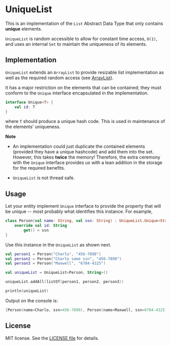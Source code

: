 # UniqueList

This is an implementation of the `List` Abstract Data Type that only contains **unique** elements.

`UniqueList` is random accessible to allow for constant 
time access, `O(1)`, and uses an internal `Set` to maintain the uniqueness
of its elements.

## Implementation
`UniqueList` extends an `ArrayList` to provide resizable list implementation
as well as the required random access (see [ArrayList](https://kotlinlang.org/api/latest/jvm/stdlib/kotlin.collections/-array-list/index.html)).

It has a major restriction on the elements that can be contained; 
they must conform to the `Unique` interface encapsulated in the implementation.

```kotlin
interface Unique<T> {
    val id: T
}
```
where `T` should produce a unique hash code. This is used in maintenance of the elements' uniqueness.

**Note**
* An implementation could just duplicate the contained elements 
(provided they have a unique hashcode) and add them into the set. However,
this takes **twice** the memory! Therefore, the extra ceremony with the `Unique` interface
provides us with a lean addition in the storage for the required benefits.

* `UniqueList` is not thread safe.

## Usage
Let your entity implement `Unique` interface to provide the property that will be unique -- 
most probably what identifies this instance. For example,

```kotlin
class Person(val name: String, val ssn: String) : UniqueList.Unique<String> {
    override val id: String
        get() = ssn
}
```
Use this instance in the `UniqueList` as shown next.
```kotlin
val person1 = Person("Charlo", "456-7890")
val person2 = Person("Charlo same ssn", "456-7890")
val person3 = Person("Maxwell", "6784-4325")

val uniqueList = UniqueList<Person, String>()

uniqueList.addAll(listOf(person1, person2, person3))

println(uniqueList)
```

Output on the console is:

```kotlin
[Person(name=Charlo, ssn=456-7890), Person(name=Maxwell, ssn=6784-4325)]
```
## License

MIT license. See the [LICENSE file](LICENSE) for details.